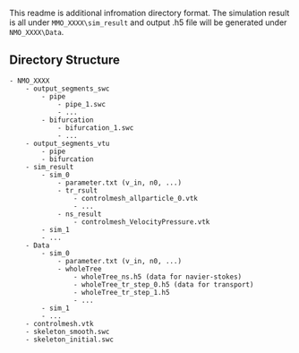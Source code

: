 This readme is additional infromation directory format.
The simulation result is all under `MMO_XXXX\sim_result` and output .h5 file will be generated under `NMO_XXXX\Data`.

## Directory Structure
```
- NMO_XXXX
    - output_segments_swc
        - pipe
            - pipe_1.swc
            - ...
        - bifurcation
            - bifurcation_1.swc
            - ...
    - output_segments_vtu
        - pipe
        - bifurcation
    - sim_result
        - sim_0
            - parameter.txt (v_in, n0, ...)
            - tr_rsult
                - controlmesh_allparticle_0.vtk
                - ...
            - ns_result
                - controlmesh_VelocityPressure.vtk
        - sim_1
        - ...
    - Data
        - sim_0
            - parameter.txt (v_in, n0, ...)
            - wholeTree
                - wholeTree_ns.h5 (data for navier-stokes)
                - wholeTree_tr_step_0.h5 (data for transport)
                - wholeTree_tr_step_1.h5
                - ...
        - sim_1
        - ...
    - controlmesh.vtk
    - skeleton_smooth.swc
    - skeleton_initial.swc
```